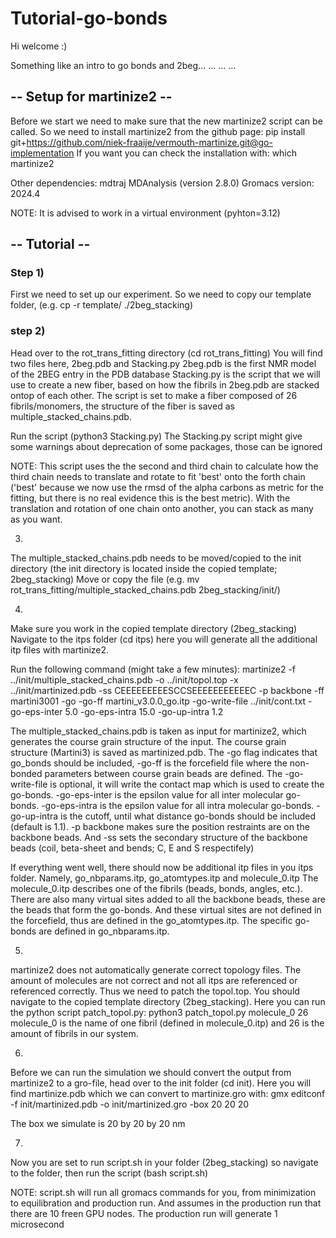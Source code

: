 # Tutorial-go-bonds

Hi welcome :)

Something like an intro to go bonds and 2beg...
...
...
...



## -- Setup for martinize2 --
Before we start we need to make sure that the new martinize2 script can be called.
So we need to install martinize2 from the github page:
pip install git+https://github.com/niek-fraaije/vermouth-martinize.git@go-implementation
If you want you can check the installation with: which martinize2

Other dependencies:
mdtraj
MDAnalysis (version 2.8.0)
Gromacs version: 2024.4

NOTE: It is advised to work in a virtual environment (pyhton=3.12)


## -- Tutorial --
### Step 1)
First we need to set up our experiment.
So we need to copy our template folder, (e.g. cp -r template/ ./2beg_stacking)

### step 2)
Head over to the rot_trans_fitting directory (cd rot_trans_fitting)
You will find two files here, 2beg.pdb and Stacking.py
2beg.pdb is the first NMR model of the 2BEG entry in the PDB database
Stacking.py is the script that we will use to create a new fiber, based on how the fibrils in 2beg.pdb are stacked ontop of each other.
The script is set to make a fiber composed of 26 fibrils/monomers, the structure of the fiber is saved as multiple_stacked_chains.pdb.

Run the script (python3 Stacking.py)
The Stacking.py script might give some warnings about deprecation of some packages, those can be ignored

NOTE: This script uses the the second and third chain to calculate how the third chain needs to translate and rotate to fit 'best' onto the forth chain ('best' because we now use the rmsd of the alpha carbons as metric for the fitting, but there is no real evidence this is the best metric). With the translation and rotation of one chain onto another, you can stack as many as you want.

3)
The multiple_stacked_chains.pdb needs to be moved/copied to the init directory (the init directory is located inside the copied template; 2beg_stacking)
Move or copy the file (e.g. mv rot_trans_fitting/multiple_stacked_chains.pdb 2beg_stacking/init/)

4)
Make sure you work in the copied template directory (2beg_stacking)
Navigate to the itps folder (cd itps) here you will generate all the additional itp files with martinize2.

Run the following command (might take a few minutes):
martinize2 -f ../init/multiple_stacked_chains.pdb -o ../init/topol.top -x ../init/martinized.pdb -ss CEEEEEEEEESCCSEEEEEEEEEEEC -p backbone -ff martini3001 -go -go-ff martini_v3.0.0_go.itp -go-write-file ../init/cont.txt -go-eps-inter 5.0 -go-eps-intra 15.0 -go-up-intra 1.2

The multiple_stacked_chains.pdb is taken as input for martinize2, which generates the course grain structure of the input. The course grain structure (Martini3) is saved as martinized.pdb.
The -go flag indicates that go_bonds should be included, -go-ff is the forcefield file where the non-bonded parameters between course grain beads are defined. 
The -go-write-file is optional, it will write the contact map which is used to create the go-bonds. -go-eps-inter is the epsilon value for all inter molecular go-bonds.
-go-eps-intra is the epsilon value for all intra molecular go-bonds. -go-up-intra is the cutoff, until what distance go-bonds should be included (default is 1.1).
-p backbone makes sure the position restraints are on the backbone beads. And -ss sets the secondary structure of the backbone beads (coil, beta-sheet and bends; C, E and S respectifely)

If everything went well, there should now be additional itp files in you itps folder. 
Namely, go_nbparams.itp, go_atomtypes.itp and molecule_0.itp
The molecule_0.itp describes one of the fibrils (beads, bonds, angles, etc.). There are also many virtual sites added to all the backbone beads, these are the beads that form the go-bonds.
And these virtual sites are not defined in the forcefield, thus are defined in the go_atomtypes.itp. The specific go-bonds are defined in go_nbparams.itp.

5)
martinize2 does not automatically generate correct topology files. The amount of molecules are not correct and not all itps are referenced or referenced correctly. Thus we need to patch the topol.top.
You should navigate to the copied template directory (2beg_stacking). Here you can run the python script patch_topol.py: python3 patch_topol.py molecule_0 26
molecule_0 is the name of one fibril (defined in molecule_0.itp) and 26 is the amount of fibrils in our system.

6)
Before we can run the simulation we should convert the output from martinize2 to a gro-file, head over to the init folder (cd init). 
Here you will find martinize.pdb which we can convert to martinize.gro with: gmx editconf -f init/martinized.pdb -o init/martinized.gro -box 20 20 20

The box we simulate is 20 by 20 by 20 nm

7)
Now you are set to run script.sh in your folder (2beg_stacking)
so navigate to the folder, then run the script (bash script.sh)

NOTE: script.sh will run all gromacs commands for you, from minimization to equilibration and production run. And assumes in the production run that there are 10 freen GPU nodes. The production run will generate 1 microsecond
